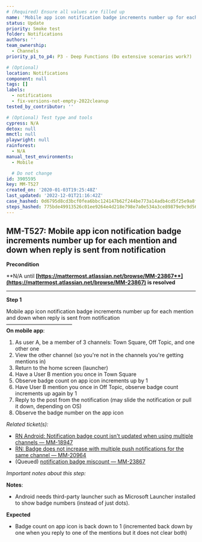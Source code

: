 ```yaml
---
# (Required) Ensure all values are filled up
name: 'Mobile app icon notification badge increments number up for each mention and down when reply is sent from notification'
status: Update
priority: Smoke test
folder: Notifications
authors: ''
team_ownership:
  - Channels
priority_p1_to_p4: P3 - Deep Functions (Do extensive scenarios work?)

# (Optional)
location: Notifications
component: null
tags: []
labels:
  - notifications
  - fix-versions-not-empty-2022cleanup
tested_by_contributor: ''

# (Optional) Test type and tools
cypress: N/A
detox: null
mmctl: null
playwright: null
rainforest:
  - N/A
manual_test_environments:
  - Mobile

  # Do not change
id: 3905595
key: MM-T527
created_on: '2020-01-03T19:25:48Z'
last_updated: '2022-12-01T21:16:42Z'
case_hashed: 0d6795d8cd3bcf0fea6bbc124147b62f244be773a14adb4cd5f25e9a8f3f074bba712569b4f608327fc114a0ed0cd0c9
steps_hashed: 775bde49913526c01ee9264e4d218e798e7a0e534a3ce89879e9c9d5681940801dbc671aa6b0851c55e2bca3d9e09a94
---
```


<!-- (Auto-generated) Based on frontmatter's "key" and "name" -->

## MM-T527: Mobile app icon notification badge increments number up for each mention and down when reply is sent from notification

**Precondition**

**N/A until **[**https://mattermost.atlassian.net/browse/MM-23867**](https://mattermost.atlassian.net/browse/MM-23867)** is resolved**

---

**Step 1**

Mobile app icon notification badge increments number up for each mention and down when reply is sent from notification\
–––––––––––––––––––––––––\
**On mobile app**:

1. As user A, be a member of 3 channels: Town Square, Off Topic, and one other one
2. View the other channel (so you're not in the channels you're getting mentions in)
3. Return to the home screen (launcher)
4. Have a User B mention you once in Town Square
5. Observe badge count on app icon increments up by 1
6. Have User B mention you once in Off Topic, observe badge count increments up again by 1
7. Reply to the post from the notification (may slide the notification or pull it down, depending on OS)
8. Observe the badge number on the app icon

_Related ticket(s):_

- [RN Android: Notification badge count isn't updated when using multiple channels — MM-18947](https://mattermost.atlassian.net/browse/MM-18947)
- [RN: Badge does not increase with multiple push notifications for the same channel — MM-20964](https://mattermost.atlassian.net/browse/MM-20964)
- (Queued) [notification badge miscount — MM-23867](https://mattermost.atlassian.net/browse/MM-23867)

_Important notes about this step:_

**Notes**:

- Android needs third-party launcher such as Microsoft Launcher installed to show badge numbers (instead of just dots).

**Expected**

- Badge count on app icon is back down to 1 (incremented back down by one when you reply to one of the mentions but it does not clear both)
